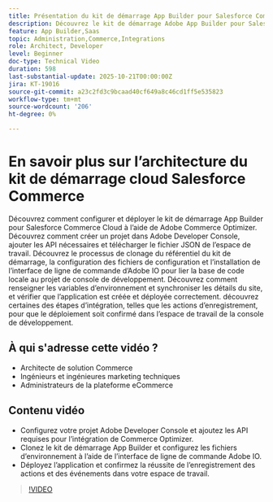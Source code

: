 ```yaml
---
title: Présentation du kit de démarrage App Builder pour Salesforce Commerce Cloud
description: Découvrez le kit de démarrage Adobe App Builder pour Salesforce Commerce Cloud avec Adobe Commerce Optimizer.
feature: App Builder,Saas
topic: Administration,Commerce,Integrations
role: Architect, Developer
level: Beginner
doc-type: Technical Video
duration: 598
last-substantial-update: 2025-10-21T00:00:00Z
jira: KT-19016
source-git-commit: a23c2fd3c9bcaad40cf649a8c46cd1ff5e535823
workflow-type: tm+mt
source-wordcount: '206'
ht-degree: 0%

---
```



# En savoir plus sur l’architecture du kit de démarrage cloud Salesforce Commerce

Découvrez comment configurer et déployer le kit de démarrage App Builder pour Salesforce Commerce Cloud à l’aide de Adobe Commerce Optimizer. Découvrez comment créer un projet dans Adobe Developer Console, ajouter les API nécessaires et télécharger le fichier JSON de l’espace de travail. Découvrez le processus de clonage du référentiel du kit de démarrage, la configuration des fichiers de configuration et l’installation de l’interface de ligne de commande d’Adobe IO pour lier la base de code locale au projet de console de développement. Découvrez comment renseigner les variables d’environnement et synchroniser les détails du site, et vérifier que l’application est créée et déployée correctement. découvrez certaines des étapes d’intégration, telles que les actions d’enregistrement, pour que le déploiement soit confirmé dans l’espace de travail de la console de développement.

## À qui s&#39;adresse cette vidéo ?

* Architecte de solution Commerce
* Ingénieurs et ingénieures marketing techniques
* Administrateurs de la plateforme eCommerce

## Contenu vidéo

* Configurez votre projet Adobe Developer Console et ajoutez les API requises pour l’intégration de Commerce Optimizer.
* Clonez le kit de démarrage App Builder et configurez les fichiers d’environnement à l’aide de l’interface de ligne de commande Adobe IO.
* Déployez l’application et confirmez la réussite de l’enregistrement des actions et des événements dans votre espace de travail.

>[!VIDEO](https://video.tv.adobe.com/v/3476070?learn=on)
